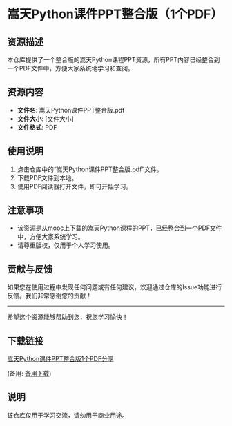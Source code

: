 # 嵩天Python课件PPT整合版（1个PDF）

## 资源描述

本仓库提供了一个整合版的嵩天Python课程PPT资源，所有PPT内容已经整合到一个PDF文件中，方便大家系统地学习和查阅。

## 资源内容

- **文件名**: 嵩天Python课件PPT整合版.pdf
- **文件大小**: [文件大小]
- **文件格式**: PDF

## 使用说明

1. 点击仓库中的“嵩天Python课件PPT整合版.pdf”文件。
2. 下载PDF文件到本地。
3. 使用PDF阅读器打开文件，即可开始学习。

## 注意事项

- 该资源是从mooc上下载的嵩天Python课程的PPT，已经整合到一个PDF文件中，方便大家系统学习。
- 请尊重版权，仅用于个人学习使用。

## 贡献与反馈

如果您在使用过程中发现任何问题或有任何建议，欢迎通过仓库的Issue功能进行反馈。我们非常感谢您的贡献！

---

希望这个资源能够帮助到您，祝您学习愉快！

## 下载链接
[嵩天Python课件PPT整合版1个PDF分享](https://pan.quark.cn/s/697e3c98c726) 

(备用: [备用下载](https://pan.baidu.com/s/1xQPwxbanY8e5Y8zWUtayGw?pwd=1234))

## 说明

该仓库仅用于学习交流，请勿用于商业用途。
